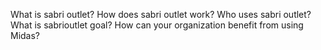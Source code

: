 What is sabri outlet?
How does sabri outlet work?
Who uses sabri outlet?
What is sabrioutlet goal?
How can your organization benefit from using Midas?
